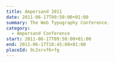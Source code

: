 ```yaml
---
title: Ampersand 2011
date: 2011-06-17T09:50:00+01:00
summary: The Web Typography Conference.
category:
  - Ampersand Conference
start: 2011-06-17T09:50:00+01:00
end: 2011-06-17T18:45:00+01:00
placeId: 9c2xrvf6+fg
---
```

